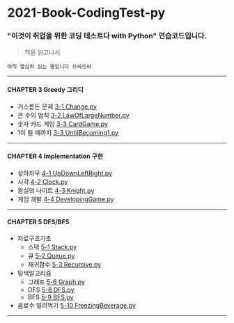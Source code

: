 # 2021-Book-CodingTest-py
### "이것이 취업을 위한 코딩 테스트다 with Python" 연습코드입니다.
> 책을 읽고나서

    아직 열심히 읽는 중입니다 으쌰으쌰

<hr>

#### CHAPTER 3 Greedy 그리디

* 거스름돈 문제 [3-1 Change.py](/CH3+Greedy/3-1+Change.py)
* 큰 수의 법칙 [3-2 LawOfLargeNumber.py](/CH3+Greedy/3-2+LawOfLargeNumber.py)
* 숫자 카드 게임 [3-3 CardGame.py](/CH3+Greedy/3-3+CardGame.py)
* 1이 될 때까지 [3-3 UntilBecoming1.py](/CH3+Greedy/3-4+UntilBecoming1.py)

<hr>

#### CHAPTER 4 Implementation 구현
* 상하좌우 [4-1 UpDownLeftRight.py](/CH4+Implementation/4-1+UpDownLeftRight.py)
* 시각 [4-2 Clock.py](/CH4+Implementation/4-2+Clock.py)
* 왕실의 나이트 [4-3 Knight.py](/CH4+Implementation/4-3+Knight.py)
* 게임 개발 [4-4 DevelopingGame.py](/CH4+Implementation/4-4+DevelopingGame.py)

<hr>

#### CHAPTER 5 DFS/BFS
* 자료구조기초
    * 스택 [5-1 Stack.py](/CH5+DFS+BFS/5-1+Stack.py)
    * 큐 [5-2 Queue.py](/CH5+DFS+BFS/5-2+Queue.py)
    * 재귀함수 [5-3 Recursive.py](/CH5+DFS+BFS/5-3+Recursive.py)
* 탐색알고리즘
    * 그래프 [5-6 Graph.py](/CH5+DFS+BFS/5-6+Graph.py)
    * DFS [5-8 DFS.py](/CH5+DFS+BFS/5-8+DFS.py)
    * BFS [5-9 BFS.py](/CH5+DFS+BFS/5-9+BFS.py)
* 음료수 얼려먹기 [5-10 FreezingBeverage.py](/CH5+DFS+BFS/5-10+FreezingBeverage.py)

<hr>
